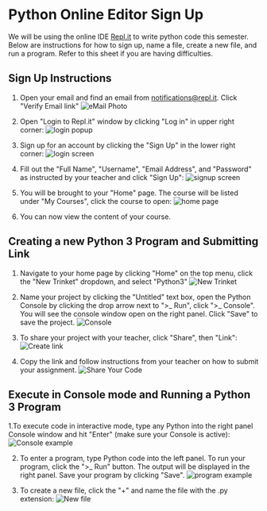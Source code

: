 # Python Online Editor Sign Up
We will be using the online IDE [Repl.it](https://repl.it) to write python code this semester.  Below are instructions for how to sign up, name a file, create a new file, and run a program.  Refer to this sheet if you are having difficulties.

## Sign Up Instructions

1. Open your email and find an email from notifications@repl.it. Click "Verify Email link" 
![eMail Photo](trinket_student_email.png)

2. Open "Login to Repl.it" window by clicking "Log in" in upper right corner: 
![login popup](trinket_login_popup.png)

3. Sign up for an account by clicking the "Sign Up" in the lower right corner:
![login screen](trinket_login_screen.png)

4. Fill out the "Full Name", "Username", "Email Address", and "Password" as instructed by your teacher and click "Sign Up":
![signup screen](trinket_signup_screen.png)

5. You will be brought to your "Home" page.  The course will be listed under "My Courses", click the course to open: 
![home page](trinket_home_page.png)

6. You can now view the content of your course.

## Creating a new Python 3 Program and Submitting Link
1. Navigate to your home page by clicking "Home" on the top menu, click the "New Trinket" dropdown, and select "Python3"
![New Trinket](trinket_new.png)

2. Name your project by clicking the "Untitled" text box, open the Python Console by clicking the drop arrow next to ">_ Run", click ">_ Console".  You will see the console window open on the right panel. Click "Save" to save the project. 
![Console](trinket_console.png)

3. To share your project with your teacher, click "Share", then "Link":
![Create link](trinket_create_link.png)

4. Copy the link and follow instructions from your teacher on how to submit your assignment. 
![Share Your Code](trinket_share.png)

## Execute in Console mode and Running a Python 3 Program
1.To execute code in interactive mode, type any Python into the right panel Console window and hit "Enter" (make sure your Console is active): 
![Console example](trinket_console_example.png)

2. To enter a program, type Python code into the left panel.  To run your program, click the ">_ Run" button.  The output will be displayed in the right panel.  Save your program by clicking "Save".
![program example](trinket_program_example.png)

3. To create a new file, click the "+" and name the file with the .py extension:
![New file](trinket_new_file.png) 
